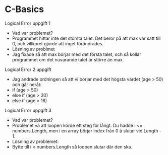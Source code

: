 # C-Basics

Logical Error uppgift 1
  - Vad var problemet?
  - Programmet hittar inte det största talet. Det beror på att max var satt till 0, och villkoret gjorde att inget förändrades.
  - Lösning av problmet
  - Jag fixade så att max börjar med det första talet, och så kollar programmet om det nuvarande talet är större än max.

Logical Error 2 uppgift
  - Jag ändrade ordningen så att vi börjar med det högsta värdet (age > 50) och går neråt:
  - if (age > 50)
  - else if (age > 30)
  - else if (age > 18)

Logical Error uppgift 3
  - Vad var problemet?
  - Problemet va att loopen körde ett steg för långt. Du hadde i <= numbers.Length, men i en array börjar index från 0 å slutar vid Length - 1.
  - Lösning av problemet:
  - Bytte till i < numbers.Length så loopen slutar där den ska.


